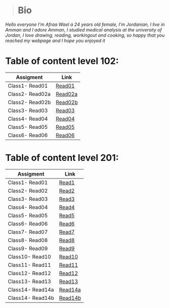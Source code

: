 ># **Bio**
_Hello everyone I'm Afraa Wael a 24 years old female, I'm Jordanian, I live in Amman and I adore Amman, I studied medical analysis at the university of Jordan, I love drawing, reading, workingout and cooking, so happy that you reached my webpage and I hope you enjoyed it_ 

# Table of content level 102: 

| Assigment      | Link |
| ----------- | ----------- |
| Class1- Read01       | [Read01](Read01)       |
| Class2- Read02a   | [Read02a](Read02a)        |
| Class2- Read02b   | [Read02b](Read02b)        |
| Class3- Read03   | [Read03](Read03)        |
| Class4- Read04   | [Read04](Read04)        |
| Class5- Read05   | [Read05](Read05)        |
| Class6- Read06   | [Read06](Read06)        |

# Table of content level 201: 

| Assigment      | Link |
| ----------- | ----------- |
| Class1- Read01       | [Read1](Read1)       |
| Class2- Read02   | [Read2](Read2)        |
| Class3- Read03   | [Read3](Read3)        |
| Class4- Read04   | [Read4](Read4)        |
| Class5- Read05   | [Read5](Read5)        |
| Class6- Read06   | [Read6](Read6)        |
| Class7- Read07   | [Read7](Read7)        |
| Class8- Read08   | [Read8](Read8)        |
| Class9- Read09   | [Read9](Read9)        |
| Class10- Read10   | [Read10](Read10)        |
| Class11- Read11   | [Read11](Read11)        |
| Class12- Read12   | [Read12](Read12)        |
| Class13- Read13   | [Read13](Read13)        |
| Class14- Read14a   | [Read14a](Read14a)        |
| Class14- Read14b   | [Read14b](Read14b)        |
